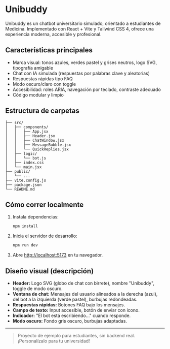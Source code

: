 # Unibuddy

Unibuddy es un chatbot universitario simulado, orientado a estudiantes de Medicina. Implementado con React + Vite y Tailwind CSS 4, ofrece una experiencia moderna, accesible y profesional.

## Características principales
- Marca visual: tonos azules, verdes pastel y grises neutros, logo SVG, tipografía amigable
- Chat con IA simulada (respuestas por palabras clave y aleatorias)
- Respuestas rápidas tipo FAQ
- Modo oscuro/claro con toggle
- Accesibilidad: roles ARIA, navegación por teclado, contraste adecuado
- Código modular y limpio

## Estructura de carpetas
```
├── src/
│   ├── components/
│   │   ├── App.jsx
│   │   ├── Header.jsx
│   │   ├── ChatWindow.jsx
│   │   ├── MessageBubble.jsx
│   │   └── QuickReplies.jsx
│   ├── logic/
│   │   └── bot.js
│   ├── index.css
│   └── main.jsx
├── public/
│   └── ...
├── vite.config.js
├── package.json
└── README.md
```

## Cómo correr localmente
1. Instala dependencias:
   ```sh
   npm install
   ```
2. Inicia el servidor de desarrollo:
   ```sh
   npm run dev
   ```
3. Abre [http://localhost:5173](http://localhost:5173) en tu navegador.

## Diseño visual (descripción)
- **Header:** Logo SVG (globo de chat con birrete), nombre "Unibuddy", toggle de modo oscuro.
- **Ventana de chat:** Mensajes del usuario alineados a la derecha (azul), del bot a la izquierda (verde pastel), burbujas redondeadas.
- **Respuestas rápidas:** Botones FAQ bajo los mensajes.
- **Campo de texto:** Input accesible, botón de enviar con icono.
- **Indicador:** "El bot está escribiendo..." cuando responde.
- **Modo oscuro:** Fondo gris oscuro, burbujas adaptadas.

---

> Proyecto de ejemplo para estudiantes, sin backend real. ¡Personalízalo para tu universidad!
